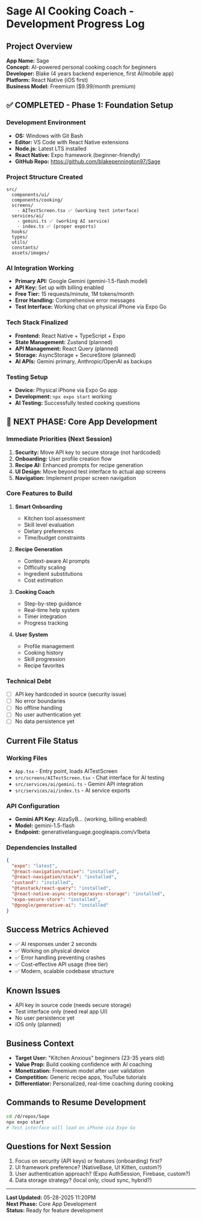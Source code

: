 # Sage AI Cooking Coach - Development Progress Log

## Project Overview

**App Name:** Sage  
**Concept:** AI-powered personal cooking coach for beginners  
**Developer:** Blake (4 years backend experience, first AI/mobile app)  
**Platform:** React Native (iOS first)  
**Business Model:** Freemium ($9.99/month premium)

## ✅ COMPLETED - Phase 1: Foundation Setup

### Development Environment

- **OS:** Windows with Git Bash
- **Editor:** VS Code with React Native extensions
- **Node.js:** Latest LTS installed
- **React Native:** Expo framework (beginner-friendly)
- **GitHub Repo:** https://github.com/blakepennington97/Sage

### Project Structure Created

```
src/
  components/ui/
  components/cooking/
  screens/
    - AITestScreen.tsx ✅ (working test interface)
  services/ai/
    - gemini.ts ✅ (working AI service)
    - index.ts ✅ (proper exports)
  hooks/
  types/
  utils/
  constants/
  assets/images/
```

### AI Integration Working

- **Primary API:** Google Gemini (gemini-1.5-flash model)
- **API Key:** Set up with billing enabled
- **Free Tier:** 15 requests/minute, 1M tokens/month
- **Error Handling:** Comprehensive error messages
- **Test Interface:** Working chat on physical iPhone via Expo Go

### Tech Stack Finalized

- **Frontend:** React Native + TypeScript + Expo
- **State Management:** Zustand (planned)
- **API Management:** React Query (planned)
- **Storage:** AsyncStorage + SecureStore (planned)
- **AI APIs:** Gemini primary, Anthropic/OpenAI as backups

### Testing Setup

- **Device:** Physical iPhone via Expo Go app
- **Development:** `npx expo start` working
- **AI Testing:** Successfully tested cooking questions

## 🎯 NEXT PHASE: Core App Development

### Immediate Priorities (Next Session)

1. **Security:** Move API key to secure storage (not hardcoded)
2. **Onboarding:** User profile creation flow
3. **Recipe AI:** Enhanced prompts for recipe generation
4. **UI Design:** Move beyond test interface to actual app screens
5. **Navigation:** Implement proper screen navigation

### Core Features to Build

1. **Smart Onboarding**
   - Kitchen tool assessment
   - Skill level evaluation
   - Dietary preferences
   - Time/budget constraints
2. **Recipe Generation**
   - Context-aware AI prompts
   - Difficulty scaling
   - Ingredient substitutions
   - Cost estimation
3. **Cooking Coach**

   - Step-by-step guidance
   - Real-time help system
   - Timer integration
   - Progress tracking

4. **User System**
   - Profile management
   - Cooking history
   - Skill progression
   - Recipe favorites

### Technical Debt

- [ ] API key hardcoded in source (security issue)
- [ ] No error boundaries
- [ ] No offline handling
- [ ] No user authentication yet
- [ ] No data persistence yet

## Current File Status

### Working Files

- `App.tsx` - Entry point, loads AITestScreen
- `src/screens/AITestScreen.tsx` - Chat interface for AI testing
- `src/services/ai/gemini.ts` - Gemini API integration
- `src/services/ai/index.ts` - AI service exports

### API Configuration

- **Gemini API Key:** AIzaSyB... (working, billing enabled)
- **Model:** gemini-1.5-flash
- **Endpoint:** generativelanguage.googleapis.com/v1beta

### Dependencies Installed

```json
{
  "expo": "latest",
  "@react-navigation/native": "installed",
  "@react-navigation/stack": "installed",
  "zustand": "installed",
  "@tanstack/react-query": "installed",
  "@react-native-async-storage/async-storage": "installed",
  "expo-secure-store": "installed",
  "@google/generative-ai": "installed"
}
```

## Success Metrics Achieved

- ✅ AI responses under 2 seconds
- ✅ Working on physical device
- ✅ Error handling preventing crashes
- ✅ Cost-effective API usage (free tier)
- ✅ Modern, scalable codebase structure

## Known Issues

- API key in source code (needs secure storage)
- Test interface only (need real app UI)
- No user persistence yet
- iOS only (planned)

## Business Context

- **Target User:** "Kitchen Anxious" beginners (23-35 years old)
- **Value Prop:** Build cooking confidence with AI coaching
- **Monetization:** Freemium model after user validation
- **Competition:** Generic recipe apps, YouTube tutorials
- **Differentiator:** Personalized, real-time coaching during cooking

## Commands to Resume Development

```bash
cd /d/repos/Sage
npx expo start
# Test interface will load on iPhone via Expo Go
```

## Questions for Next Session

1. Focus on security (API keys) or features (onboarding) first?
2. UI framework preference? (NativeBase, UI Kitten, custom?)
3. User authentication approach? (Expo AuthSession, Firebase, custom?)
4. Data storage strategy? (local only, cloud sync, hybrid?)

---

**Last Updated:** 05-28-2025 11:20PM  
**Next Phase:** Core App Development  
**Status:** Ready for feature development
